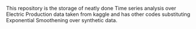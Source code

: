 This repository is the storage of neatly done Time series analysis over Electric Production data taken from kaggle and has other codes substituting Exponential Smoothening over synthetic data.
